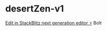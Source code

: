 # desertZen-v1

[Edit in StackBlitz next generation editor ⚡️](https://stackblitz.com/~/github.com/clevermissfox/desertZen-v1) Bolt